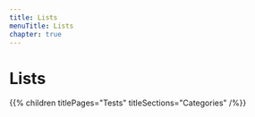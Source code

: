 ```yaml
---
title: Lists
menuTitle: Lists
chapter: true
---
```


# Lists

{{% children titlePages="Tests" titleSections="Categories" /%}}
